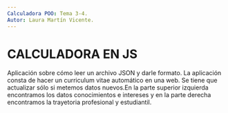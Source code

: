 ```yaml
---
Calculadora POO: Tema 3-4.
Autor: Laura Martín Vicente.
---
```

# CALCULADORA EN JS

Aplicación sobre cómo leer un archivo JSON y darle formato. La aplicación consta de hacer un curriculum vitae automático en una web. Se tiene que actualizar sólo si metemos datos nuevos.En la parte superior izquierda encontramos  los datos conocimientos e intereses y en la parte derecha encontramos la trayetoria profesional y estudiantil.
